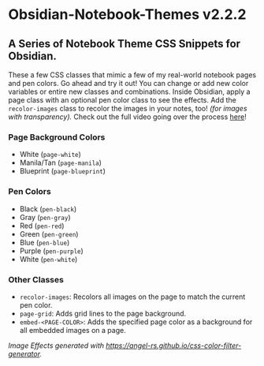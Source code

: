 # Obsidian-Notebook-Themes v2.2.2
## A Series of Notebook Theme CSS Snippets for Obsidian.
These a few CSS classes that mimic a few of my real-world notebook pages and pen colors.
Go ahead and try it out! You can change or add new color variables or entire new
classes and combinations. Inside Obsidian, apply a page class with an optional
pen color class to see the effects. Add the `recolor-images` class to recolor
the images in your notes, too! *(for images with transparency).*
Check out the full video going over the process [here](https://youtu.be/9T9VL8_i1Tg)!

### Page Background Colors
- White (`page-white`)
- Manila/Tan (`page-manila`)
- Blueprint (`page-blueprint`)

### Pen Colors
- Black (`pen-black`)
- Gray (`pen-gray`)
- Red (`pen-red`)
- Green (`pen-green`)
- Blue (`pen-blue`)
- Purple (`pen-purple`)
- White (`pen-white`)

### Other Classes
- `recolor-images`: Recolors all images on the page to match the current pen color.
- `page-grid`: Adds grid lines to the page background.
- `embed-<PAGE-COLOR>`: Adds the specified page color as a background for all embedded images on a page.

*Image Effects generated with https://angel-rs.github.io/css-color-filter-generator.*
